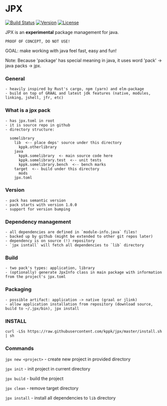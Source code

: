 # JPX

[![Build Status](https://travis-ci.org/kppk/jpx.svg?branch=master)](https://travis-ci.org/kppk/jpx)
[![Version](https://img.shields.io/github/release/kppk/jpx.svg?style=plastic)](https://github.com/kppk/jpx/releases/latest)
[![License](https://img.shields.io/github/license/kppk/jpx.svg?style=plastic)](https://github.com/kppk/jpx/blob/master/LICENSE)

JPX is an **experimental** package management for java.

`PROOF OF CONCEPT, DO NOT USE!`

GOAL: make working with java feel fast, easy and fun!

Note: Because 'package' has special meaning in java, it uses word 'pack' -> java packs -> jpx.

### General

    - heavily inspired by Rust's cargo, npm (yarn) and elm-package
    - build on top of GRAAL and latest jdk features (native, modules, linking, jshell, jfr, etc)

### What is a jpx pack

    - has jpx.toml in root
    - it is source repo in github
    - directory structure:

      somelibrary
        lib  <-- place deps' source under this directory
          kppk.otherlibrary
        java
          kppk.somelibrary  <- main source code here
          kppk.somelibrary.test  <-- unit tests
          kppk.somelibrary.bench  <-- bench marks
        target  <-- build under this directory
          mods
        jpx.toml

### Version

    - pack has semantic version
    - pack starts with version 1.0.0
    - support for version bumping


### Dependency management

    - all dependencies are defined in `module-info.java` files!
    - backed up by github (might be extended to other git repos later)
    - dependency is on source (!) repository
    - `jpx isntall` will fetch all dependencies to `lib` directory


### Build

    - two pack's types: application, library
    - (optionally) generate JpxInfo class in main package with information from the project's jpx.toml

### Packaging

    - possible artifact: application -> native (graal or jlink)
    - allow application installation from repository (download source, build to ~/.jpx/bin), jpx install

### INSTALL

`curl -LSs https://raw.githubusercontent.com/kppk/jpx/master/install.sh | sh`

### Commands

`jpx new <project>`   - create new project in provided directory

`jpx init`            - init project in current directory

`jpx build`           - build the project

`jpx clean`           - remove target directory

`jpx install`         - install all dependencies to `lib` directory




